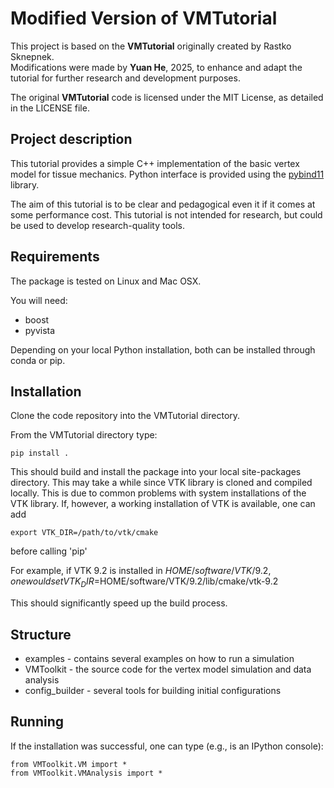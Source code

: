 # Modified Version of VMTutorial

This project is based on the **VMTutorial** originally created by Rastko Sknepnek.  
Modifications were made by **Yuan He**, 2025, to enhance and adapt the tutorial for further research and development purposes.

The original **VMTutorial** code is licensed under the MIT License, as detailed in the LICENSE file.

## Project description

This tutorial provides a simple C++ implementation of the basic vertex model for tissue mechanics. 
Python interface is provided using the [pybind11](https://github.com/pybind/pybind11) library.

The aim of this tutorial is to be clear and pedagogical even it if it comes at some performance cost. 
This tutorial is not intended for research, but could be used to develop research-quality tools.

## Requirements

The package is tested on Linux and Mac OSX.

You will need:

- boost 
- pyvista 

Depending on your local Python installation, both can be installed through conda or pip.

## Installation

Clone the code repository into the VMTutorial directory.

From the VMTutorial directory type:

```
pip install .
```

This should build and install the package into your local site-packages directory. This may take a while since VTK library is cloned and
compiled locally. This is due to common problems with system installations of the VTK library. If, however, a working installation of VTK 
is available, one can add

```
export VTK_DIR=/path/to/vtk/cmake
```

before calling 'pip'

For example, if VTK 9.2 is installed in $HOME/software/VTK/9.2, one would set VTK_DIR=$HOME/software/VTK/9.2/lib/cmake/vtk-9.2

This should significantly speed up the build process.

## Structure

- examples - contains several examples on how to run a simulation
- VMToolkit - the source code for the vertex model simulation and data analysis
- config_builder - several tools for building initial configurations

## Running 

If the installation was successful, one can type (e.g., is an IPython console):

```
from VMToolkit.VM import *
from VMToolkit.VMAnalysis import *
```
